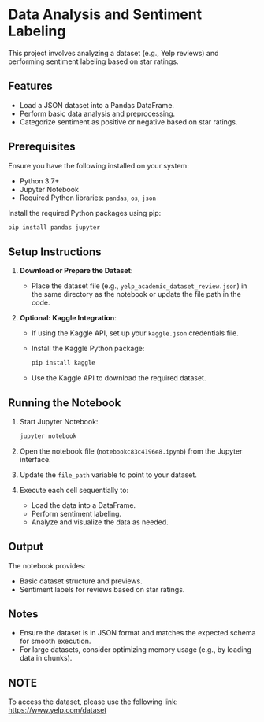 
# Data Analysis and Sentiment Labeling

This project involves analyzing a dataset (e.g., Yelp reviews) and performing sentiment labeling based on star ratings.

## Features
- Load a JSON dataset into a Pandas DataFrame.
- Perform basic data analysis and preprocessing.
- Categorize sentiment as positive or negative based on star ratings.

## Prerequisites

Ensure you have the following installed on your system:
- Python 3.7+
- Jupyter Notebook
- Required Python libraries: `pandas`, `os`, `json`

Install the required Python packages using pip:

```bash
pip install pandas jupyter
```

## Setup Instructions

1. **Download or Prepare the Dataset**:
   - Place the dataset file (e.g., `yelp_academic_dataset_review.json`) in the same directory as the notebook or update the file path in the code.

2. **Optional: Kaggle Integration**:
   - If using the Kaggle API, set up your `kaggle.json` credentials file.
   - Install the Kaggle Python package:

     ```bash
     pip install kaggle
     ```

   - Use the Kaggle API to download the required dataset.

## Running the Notebook

1. Start Jupyter Notebook:
   ```bash
   jupyter notebook
   ```

2. Open the notebook file (`notebookc83c4196e8.ipynb`) from the Jupyter interface.

3. Update the `file_path` variable to point to your dataset.

4. Execute each cell sequentially to:
   - Load the data into a DataFrame.
   - Perform sentiment labeling.
   - Analyze and visualize the data as needed.

## Output

The notebook provides:
- Basic dataset structure and previews.
- Sentiment labels for reviews based on star ratings.

## Notes

- Ensure the dataset is in JSON format and matches the expected schema for smooth execution.
- For large datasets, consider optimizing memory usage (e.g., by loading data in chunks).

## NOTE
To access the dataset, please use the following link:  https://www.yelp.com/dataset